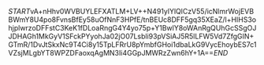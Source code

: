 $START$vA+nHhv0WVBUYLEFXATLM+LV++N491ylYlQlCzV55/icNlmrWojEVBBWmY8U4po8FvnsBfEy58uOfNnF3HPfE/tnBEUc8DFF5gq35XEaZ/l+HIHS3ohjplwrzoDFFstC3KeK1fDLoaRngG4Y4yo75p+Y1BwlY8oWAnRgQUhGcSSgOJJDHAGh1MkGyV1SFckPYyohJa02jO07Lsbli93pVSiAJ5R5lLFW5Vd7ZfgGIN+GTmR/1DvJtSkxNc9T4Ci8y15TpLFRrU8pYmbfGHoi1dbaLkG9VycEhoybES7c1VZsjMLgbYT8WPZDFaoxqAgMN3Ii4GGpJMWRzZwn6hY+1A==$END$